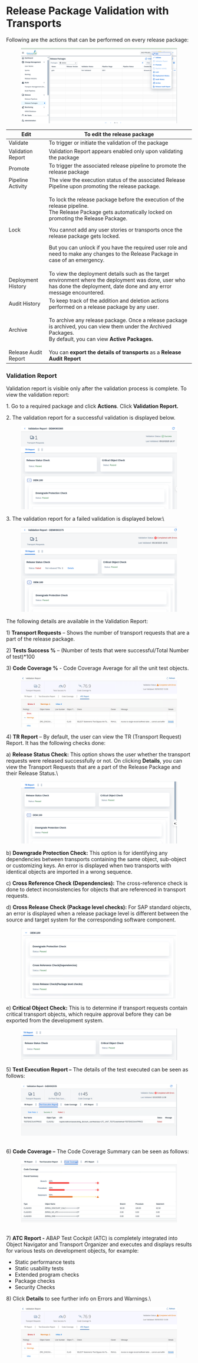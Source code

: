 # Release Package Validation with Transports

Following are the actions that can be performed on every release package:

<figure><img src="../../.gitbook/assets/image (1) (1) (1) (1) (1) (1) (1) (1) (1) (1) (1) (1) (1) (1) (1) (1) (1) (1) (1) (1) (1) (1) (1) (1) (1) (1) (1).png" alt=""><figcaption></figcaption></figure>

| Edit                  | To edit the release package                                                                                                                                                                                                                                                                                                                                                                                    |
| --------------------- | -------------------------------------------------------------------------------------------------------------------------------------------------------------------------------------------------------------------------------------------------------------------------------------------------------------------------------------------------------------------------------------------------------------- |
| Validate              | To trigger or initiate the validation of the package                                                                                                                                                                                                                                                                                                                                                           |
| Validation Report     | Validation Report appears enabled only upon validating the package                                                                                                                                                                                                                                                                                                                                             |
| Promote               | To trigger the associated release pipeline to promote the release package                                                                                                                                                                                                                                                                                                                                      |
| Pipeline Activity     | The view the execution status of the associated Release Pipeline upon promoting the release package.                                                                                                                                                                                                                                                                                                           |
| Lock                  | <p>To lock the release package before the execution of the release pipeline.<br>The Release Package gets automatically locked on promoting the Release Package.<br></p><p>You cannot add any user stories or transports once the release package gets locked.<br></p><p>But you can unlock if you have the required user role and need to make any changes to the Release Package in case of an emergency.</p> |
| Deployment History    | To view the deployment details such as the target environment where the deployment was done, user who has done the deployment, date done and any error message encountered.                                                                                                                                                                                                                                    |
| Audit History         | To keep track of the addition and deletion actions performed on a release package by any user.                                                                                                                                                                                                                                                                                                                 |
| Archive               | <p>To archive any release package. Once a release package is archived, you can view them under the Archived Packages.<br>By default, you can view <strong>Active Packages.</strong></p>                                                                                                                                                                                                                        |
| Release Audit Report  | You can **export the details of transports** as a **Release Audit Report**                                                                                                                                                                                                                                                                                                                                     |

### **Validation Report**

Validation report is visible only after the validation process is complete. To view the validation report:

1\. Go to a required package and click **Actions**. Click **Validation Report.**

2\. The validation report for a successful validation is displayed below.

<figure><img src="../../.gitbook/assets/image (1132).png" alt=""><figcaption></figcaption></figure>

3\. The validation report for a failed validation is displayed below:\


<figure><img src="../../.gitbook/assets/image (1130).png" alt=""><figcaption></figcaption></figure>

The following details are available in the Validation Report:

1\) **Transport Requests** – Shows the number of transport requests that are a part of the release package.

2\) **Tests Success %** – (Number of tests that were successful/Total Number of test)\*100

3\) **Code Coverage %** - Code Coverage Average for all the unit test objects.

<figure><img src="../../.gitbook/assets/image (1135).png" alt=""><figcaption></figcaption></figure>

4\) **TR Report** – By default, the user can view the TR (Transport Request) Report. It has the following checks done:

a) **Release Status Check:** This option shows the user whether the transport requests were released successfully or not. On clicking **Details**, you can view the Transport Requests that are a part of the Release Package and their Release Status.\


<figure><img src="../../.gitbook/assets/image (1133).png" alt=""><figcaption></figcaption></figure>

b) **Downgrade Protection Check:** This option is for identifying any dependencies between transports containing the same object, sub-object or customizing keys. An error is displayed when two transports with identical objects are imported in a wrong sequence.

c) **Cross Reference Check (Dependencies):** The cross-reference check is done to detect inconsistencies for objects that are referenced in transport requests.

d) **Cross Release Check (Package level checks):** For SAP standard objects, an error is displayed when a release package level is different between the source and target system for the corresponding software component.

<figure><img src="../../.gitbook/assets/image (1140).png" alt=""><figcaption></figcaption></figure>

e) **Critical Object Check:** This is to determine if transport requests contain critical transport objects, which require approval before they can be exported from the development system.

<figure><img src="../../.gitbook/assets/image (1141).png" alt=""><figcaption></figcaption></figure>

5\) **Test Execution Report –** The details of the test executed can be seen as follows:

<figure><img src="../../.gitbook/assets/image (1137).png" alt=""><figcaption></figcaption></figure>

\
6\) **Code Coverage –** The Code Coverage Summary can be seen as follows:

<figure><img src="../../.gitbook/assets/image (1139).png" alt=""><figcaption></figcaption></figure>

\
7\) **ATC Report -** ABAP Test Cockpit (ATC) is completely integrated into Object Navigator and Transport Organizer and executes and displays results for various tests on development objects, for example:

* Static performance tests
* Static usability tests
* Extended program checks
* Package checks
* Security Checks

8\) Click **Details** to see further info on Errors and Warnings.\


<figure><img src="../../.gitbook/assets/image (363).png" alt=""><figcaption></figcaption></figure>

